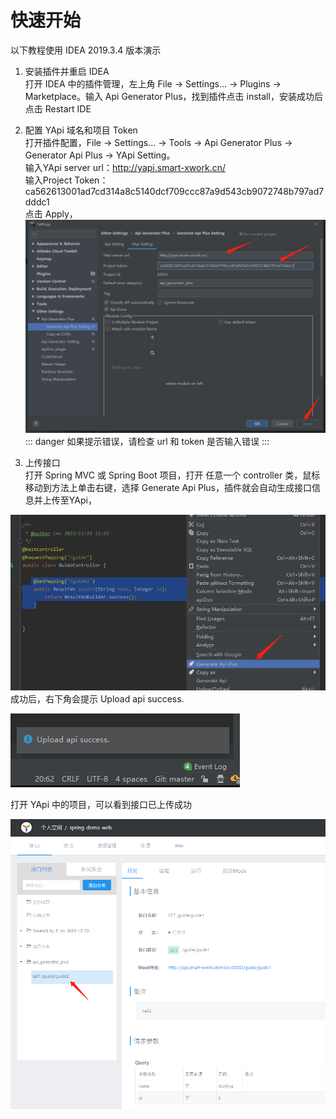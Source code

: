 # 快速开始

以下教程使用 IDEA 2019.3.4 版本演示

1. 安装插件并重启 IDEA  
打开 IDEA 中的插件管理，左上角 File -> Settings... -> Plugins -> Marketplace。输入 Api Generator Plus，找到插件点击  install，安装成功后点击 Restart IDE

2. 配置 YApi 域名和项目 Token  
打开插件配置，File -> Settings... -> Tools -> Api Generator Plus -> Generator Api Plus -> YApi Setting。  
输入YApi server url：http://yapi.smart-xwork.cn/    
输入Project Token：ca562613001ad7cd314a8c5140dcf709ccc87a9d543cb9072748b797ad7dddc1  
点击 Apply，
![](./images/2021-11-15-12-27-07.png)
::: danger
如果提示错误，请检查 url 和 token 是否输入错误
:::

3. 上传接口  
打开 Spring MVC 或 Spring Boot 项目，打开 任意一个 controller 类，鼠标移动到方法上单击右键，选择 Generate Api Plus，插件就会自动生成接口信息并上传至YApi，

![](./images/2021-11-15-12-54-52.png)
成功后，右下角会提示 Upload api success.   

![](./images/2021-11-15-12-50-18.png)  

打开 YApi 中的项目，可以看到接口已上传成功

![](./images/2021-11-15-12-55-41.png)  




